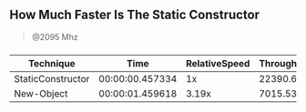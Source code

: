 
How Much Faster Is The Static Constructor
-----------------------------------------
> @2095 Mhz


### 


|Technique        |Time           |RelativeSpeed|Throughput|
|-----------------|---------------|-------------|----------|
|StaticConstructor|00:00:00.457334|1x           |22390.61/s|
|New-Object       |00:00:01.459618|3.19x        |7015.53/s |




